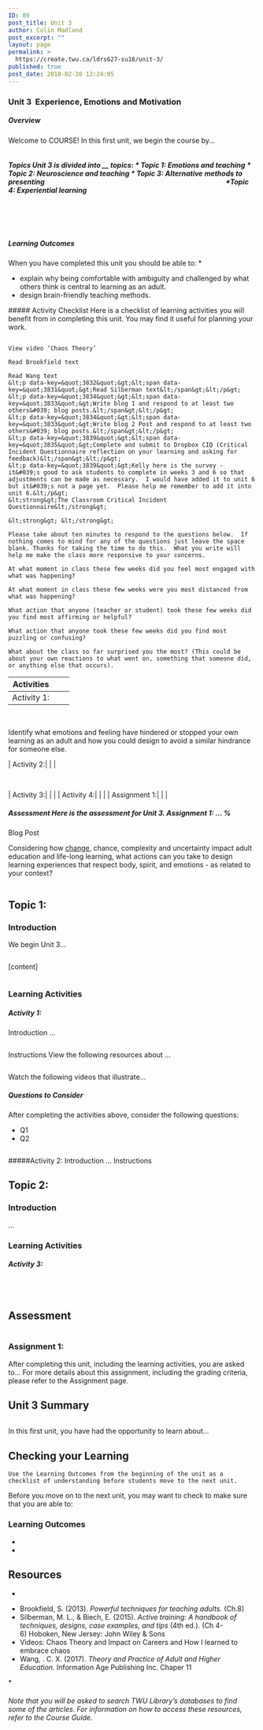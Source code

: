 ```yaml
---
ID: 89
post_title: Unit 3
author: Colin Madland
post_excerpt: ""
layout: page
permalink: >
  https://create.twu.ca/ldrs627-su18/unit-3/
published: true
post_date: 2018-02-20 12:24:05
---
```

### Unit 3  Experience, Emotions and Motivation
##### Overview

Welcome to COURSE! In this first unit, we begin the course by…
```

```
<h5>Topics
Unit 3 is divided into __ topics:
* Topic 1: Emotions and teaching
* Topic 2: Neuroscience and teaching
* Topic 3: Alternative methods to presenting                                                                                                               *Topic 4: Experiential learning</h5>
&nbsp;

&nbsp;

##### Learning Outcomes
When you have completed this unit you should be able to:
*
<ul>
 	<li>explain why being comfortable with ambiguity and challenged by what others think is central to learning as an adult.</li>
 	<li>design brain-friendly teaching methods.</li>
</ul>
##### Activity Checklist
Here is a checklist of learning activities you will benefit from in completing this unit. You may find it useful for planning your work.

```Read ‘Unit 3 Essentials’ notes

View video ‘Chaos Theory’

Read Brookfield text

Read Wang text
&lt;p data-key=&quot;3832&quot;&gt;&lt;span data-key=&quot;3831&quot;&gt;Read Silberman text&lt;/span&gt;&lt;/p&gt;
&lt;p data-key=&quot;3834&quot;&gt;&lt;span data-key=&quot;3833&quot;&gt;Write blog 1 and respond to at least two others&#039; blog posts.&lt;/span&gt;&lt;/p&gt;
&lt;p data-key=&quot;3834&quot;&gt;&lt;span data-key=&quot;3833&quot;&gt;Write blog 2 Post and respond to at least two others&#039; blog posts.&lt;/span&gt;&lt;/p&gt;
&lt;p data-key=&quot;3839&quot;&gt;&lt;span data-key=&quot;3835&quot;&gt;Complete and submit to Dropbox CIQ (Critical Incident Questionnaire reflection on your learning and asking for feedback)&lt;/span&gt;&lt;/p&gt;
&lt;p data-key=&quot;3839&quot;&gt;Kelly here is the survey - it&#039;s good to ask students to complete in weeks 3 and 6 so that adjustments can be made as necessary.  I would have added it to unit 6 but it&#039;s not a page yet.  Please help me remember to add it into unit 6.&lt;/p&gt;
&lt;strong&gt;The Classroom Critical Incident Questionnaire&lt;/strong&gt;

&lt;strong&gt; &lt;/strong&gt;

Please take about ten minutes to respond to the questions below.  If nothing comes to mind for any of the questions just leave the space blank. Thanks for taking the time to do this.  What you write will help me make the class more responsive to your concerns.

At what moment in class these few weeks did you feel most engaged with what was happening?

At what moment in class these few weeks were you most distanced from what was happening?

What action that anyone (teacher or student) took these few weeks did you find most affirming or helpful?

What action that anyone took these few weeks did you find most puzzling or confusing?

What about the class so far surprised you the most? (This could be about your own reactions to what went on, something that someone did, or anything else that occurs).

```

|Activities| | |
|----|----|----|
| Activity 1:| | |

&nbsp;

Identify what emotions and feeling have hindered or stopped your own learning as an adult and how you could design to avoid a similar hindrance for someone else.

| Activity 2:| | |

&nbsp;

| Activity 3:| | |
| Activity 4:| | |
| Assignment 1:| | |
<h5>Assessment
Here is the assessment for Unit 3.
Assignment 1: …
%</h5>
Blog Post

Considering how <a href="https://learn.twu.ca/mod/resource/view.php?id=36737">change</a>, chance, complexity and uncertainty impact adult education and life-long learning, what actions can you take to design learning experiences that respect body, spirit, and emotions - as related to your context?

```
```

## Topic 1:
### Introduction
We begin Unit 3…
```
```

[content]

```
```

### Learning Activities
##### Activity 1:
Introduction
…
```

```

Instructions
View the following resources about …

```

```

Watch the following videos that illustrate…

##### Questions to Consider
After completing the activities above, consider the following questions:

* Q1
* Q2
```
```

#####Activity 2:
Introduction
…
Instructions

## Topic 2:
### Introduction
…

### Learning Activities
##### Activity 3:
```
```

&nbsp;

## Assessment
```

```

### Assignment 1:
After completing this unit, including the learning activities, you are asked to…
For more details about this assignment, including the grading criteria, please refer to the Assignment page.

## Unit 3 Summary
```
```

In this first unit, you have had the opportunity to learn about…

## Checking your Learning
```
Use the Learning Outcomes from the beginning of the unit as a checklist of understanding before students move to the next unit.
```

Before you move on to the next unit, you may want to check to make sure that you are able to:

### Learning Outcomes

*
*

## Resources
*
<ul>
 	<li>Brookfield, S. (2013).<em> Powerful techniques for teaching adults.</em> (Ch.8)</li>
 	<li>Silberman, M. L., &amp; Biech, E. (2015). <em>Active training: A handbook of techniques, designs, case examples, and tips</em> (4th ed.). (Ch 4-6) Hoboken, New Jersey: John Wiley &amp; Sons</li>
 	<li>Videos: Chaos Theory and Impact on Careers and How I learned to embrace chaos</li>
 	<li>Wang, . C. X. (2017). <em>Theory and Practice of Adult and Higher Education</em>. Information Age Publishing Inc. Chaper 11</li>
</ul>
*

###### Note that you will be asked to search TWU Library’s databases to find some of the articles. For information on how to access these resources, refer to the Course Guide.